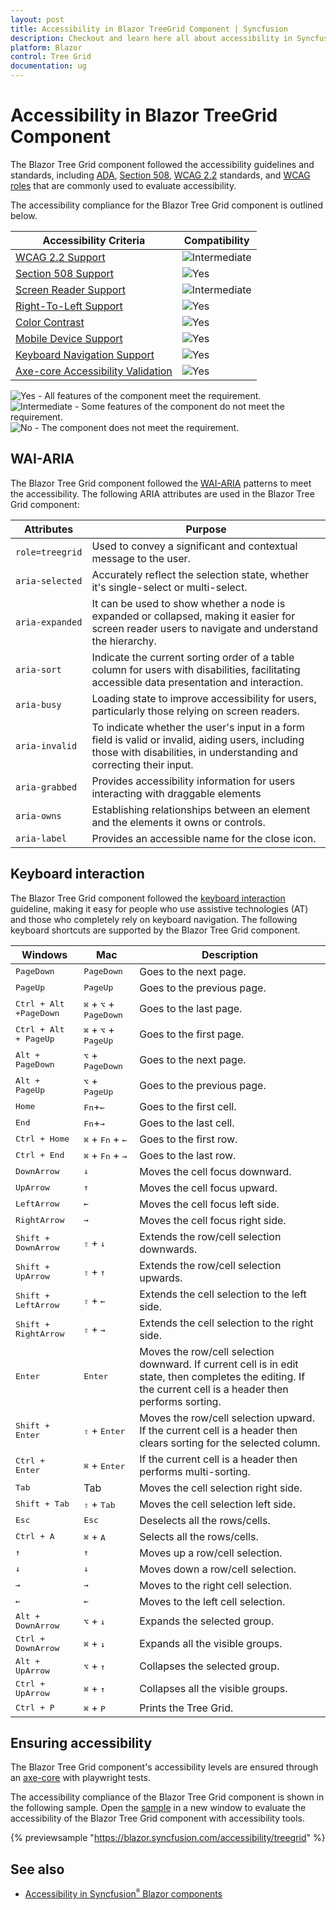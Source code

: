 ```yaml
---
layout: post
title: Accessibility in Blazor TreeGrid Component | Syncfusion
description: Checkout and learn here all about accessibility in Syncfusion Blazor TreeGrid component and much more.
platform: Blazor
control: Tree Grid
documentation: ug
---
```


# Accessibility in Blazor TreeGrid Component

The Blazor Tree Grid component followed the accessibility guidelines and standards, including [ADA](https://www.ada.gov/), [Section 508](https://www.section508.gov/), [WCAG 2.2](https://www.w3.org/TR/WCAG22/) standards, and [WCAG roles](https://www.w3.org/TR/wai-aria/#roles) that are commonly used to evaluate accessibility.

The accessibility compliance for the Blazor Tree Grid component is outlined below.

| Accessibility Criteria | Compatibility |
| -- | -- |
| [WCAG 2.2 Support](../common/accessibility#accessibility-standards) | <img src="https://cdn.syncfusion.com/content/images/documentation/partial.png" alt="Intermediate"> |
| [Section 508 Support](../common/accessibility#accessibility-standards) | <img src="https://cdn.syncfusion.com/content/images/landing-page/yes.png" alt="Yes"> |
| [Screen Reader Support](../common/accessibility#screen-reader-support) | <img src="https://cdn.syncfusion.com/content/images/documentation/partial.png" alt="Intermediate"> |
| [Right-To-Left Support](../common/accessibility#right-to-left-support) | <img src="https://cdn.syncfusion.com/content/images/landing-page/yes.png" alt="Yes"> |
| [Color Contrast](../common/accessibility#color-contrast) | <img src="https://cdn.syncfusion.com/content/images/landing-page/yes.png" alt="Yes"> |
| [Mobile Device Support](../common/accessibility#mobile-device-support) | <img src="https://cdn.syncfusion.com/content/images/landing-page/yes.png" alt="Yes"> |
| [Keyboard Navigation Support](../common/accessibility#keyboard-navigation-support) |<img src="https://cdn.syncfusion.com/content/images/landing-page/yes.png" alt="Yes"> |
| [Axe-core Accessibility Validation](../common/accessibility#ensuring-accessibility) | <img src="https://cdn.syncfusion.com/content/images/landing-page/yes.png" alt="Yes"> |

<style>
    .post .post-content img {
        display: inline-block;
        margin: 0.5em 0;
    }
</style>
<div><img src="https://cdn.syncfusion.com/content/images/documentation/full.png" alt="Yes"> - All features of the component meet the requirement.</div>

<div><img src="https://cdn.syncfusion.com/content/images/documentation/partial.png" alt="Intermediate"> - Some features of the component do not meet the requirement.</div>

<div><img src="https://cdn.syncfusion.com/content/images/documentation/not-supported.png" alt="No"> - The component does not meet the requirement.</div>

## WAI-ARIA

The Blazor Tree Grid component followed the [WAI-ARIA](https://www.w3.org/WAI/ARIA/apg/patterns/treegrid/) patterns to meet the accessibility. The following ARIA attributes are used in the Blazor Tree Grid component:

| Attributes | Purpose |
| --- | --- |
| `role=treegrid` | Used to convey a significant and contextual message to the user. |
| `aria-selected` | Accurately reflect the selection state, whether it's single-select or multi-select. |
| `aria-expanded` | It can be used to show whether a node is expanded or collapsed, making it easier for screen reader users to navigate and understand the hierarchy. |
| `aria-sort` | Indicate the current sorting order of a table column for users with disabilities, facilitating accessible data presentation and interaction. |
| `aria-busy` |  Loading state to improve accessibility for users, particularly those relying on screen readers. |
| `aria-invalid` | To indicate whether the user's input in a form field is valid or invalid, aiding users, including those with disabilities, in understanding and correcting their input. |
| `aria-grabbed` | Provides accessibility information for users interacting with draggable elements |
| `aria-owns` | Establishing relationships between an element and the elements it owns or controls. |
| `aria-label` | Provides an accessible name for the close icon. |

## Keyboard interaction

The Blazor Tree Grid component followed the [keyboard interaction](https://www.w3.org/WAI/ARIA/apg/patterns/treegrid/) guideline, making it easy for people who use assistive technologies (AT) and those who completely rely on keyboard navigation. The following keyboard shortcuts are supported by the Blazor Tree Grid component.

| Windows | Mac | Description |
| ----- | ----- | ---- |
| <kbd>PageDown</kbd> | <kbd>PageDown</kbd> |Goes to the next page.|
|<kbd>PageUp</kbd>| <kbd>PageUp</kbd> |Goes to the previous page.|
|<kbd>Ctrl + Alt +PageDown</kbd>| <kbd>⌘</kbd> + <kbd>⌥</kbd> + <kbd>PageDown</kbd> |Goes to the last page.|
|<kbd>Ctrl + Alt + PageUp</kbd>| <kbd>⌘</kbd> + <kbd>⌥</kbd> + <kbd>PageUp</kbd> |Goes to the first page.|
|<kbd>Alt + PageDown</kbd>| <kbd>⌥</kbd> + <kbd>PageDown</kbd> |Goes to the next page.|
|<kbd>Alt + PageUp</kbd>| <kbd>⌥</kbd> + <kbd>PageUp</kbd> |Goes to the previous page.|
|<kbd>Home</kbd>| <kbd>Fn</kbd>+<kbd>←</kbd> |Goes to the first cell.|
|<kbd>End</kbd>| <kbd>Fn</kbd>+<kbd>→</kbd> |Goes to the last cell.|
|<kbd>Ctrl + Home</kbd>| <kbd>⌘</kbd> + <kbd>Fn</kbd> + <kbd>←</kbd> |Goes to the first row.|
|<kbd>Ctrl + End</kbd>| <kbd>⌘</kbd> + <kbd>Fn</kbd> + <kbd>→</kbd> |Goes to the last row.|
|<kbd>DownArrow</kbd>| <kbd>↓</kbd> |Moves the cell focus downward.|
|<kbd>UpArrow</kbd> | <kbd>↑</kbd> |Moves the cell focus upward.|
|<kbd>LeftArrow</kbd>| <kbd>←</kbd> |Moves the cell focus left side.|
|<kbd>RightArrow</kbd>| <kbd>→</kbd> |Moves the cell focus right side.|
|<kbd>Shift + DownArrow</kbd>| <kbd>⇧</kbd> + <kbd>↓</kbd> |Extends the row/cell selection downwards.|
|<kbd>Shift + UpArrow</kbd>| <kbd>⇧</kbd> + <kbd>↑</kbd> |Extends the row/cell selection upwards.|
|<kbd>Shift + LeftArrow</kbd>| <kbd>⇧</kbd> + <kbd>←</kbd> |Extends the cell selection to the left side.|
|<kbd>Shift + RightArrow</kbd>| <kbd>⇧</kbd> + <kbd>→</kbd> |Extends the cell selection to the right side.|
|<kbd>Enter</kbd>| <kbd>Enter</kbd> | Moves the row/cell selection downward. If current cell is in edit state, then completes the editing. If the current cell is a header then performs sorting.|
|<kbd>Shift + Enter</kbd>| <kbd>⇧</kbd> + <kbd>Enter</kbd> | Moves the row/cell selection upward. If the current cell is a header then clears sorting for the selected column.|
|<kbd>Ctrl + Enter</kbd>| <kbd>⌘</kbd> + <kbd>Enter</kbd> | If the current cell is a header then performs multi-sorting.|
|<kbd>Tab</kbd> | Tab | Moves the cell selection right side.|
|<kbd>Shift + Tab</kbd> | <kbd>⇧</kbd> + <kbd>Tab</kbd> | Moves the cell selection left side.|
|<kbd>Esc</kbd> | <kbd>Esc</kbd> |Deselects all the rows/cells.|
|<kbd>Ctrl + A</kbd> | <kbd>⌘</kbd> + <kbd>A</kbd> |Selects all the rows/cells.|
|<kbd>↑</kbd> | <kbd>↑</kbd> | Moves up a row/cell selection.|
|<kbd>↓</kbd>| <kbd>↓</kbd> | Moves down a row/cell selection.|
|<kbd>→</kbd>| <kbd>→</kbd> | Moves to the right cell selection.|
|<kbd>←</kbd>| <kbd>←</kbd> | Moves to the left cell selection.|
|<kbd>Alt + DownArrow</kbd> | <kbd>⌥</kbd> + <kbd>↓</kbd> | Expands the selected group.|
|<kbd>Ctrl + DownArrow</kbd> | <kbd>⌘</kbd> + <kbd>↓</kbd> | Expands all the visible groups.|
|<kbd>Alt + UpArrow</kbd> | <kbd>⌥</kbd> + <kbd>↑</kbd> | Collapses the selected group.|
|<kbd>Ctrl + UpArrow</kbd> | <kbd>⌘</kbd> + <kbd>↑</kbd> | Collapses all the visible groups.|
|<kbd>Ctrl + P</kbd> | <kbd>⌘</kbd> + <kbd>P</kbd> | Prints the Tree Grid.|

## Ensuring accessibility

The Blazor Tree Grid component's accessibility levels are ensured through an [axe-core](https://www.nuget.org/packages/Deque.AxeCore.Playwright) with playwright tests.

The accessibility compliance of the Blazor Tree Grid component is shown in the following sample. Open the [sample](https://blazor.syncfusion.com/accessibility/treegrid) in a new window to evaluate the accessibility of the Blazor Tree Grid component with accessibility tools.

{% previewsample "https://blazor.syncfusion.com/accessibility/treegrid" %}

## See also
* [Accessibility in Syncfusion<sup style="font-size:70%">&reg;</sup> Blazor components](https://blazor.syncfusion.com/documentation/common/accessibility)
